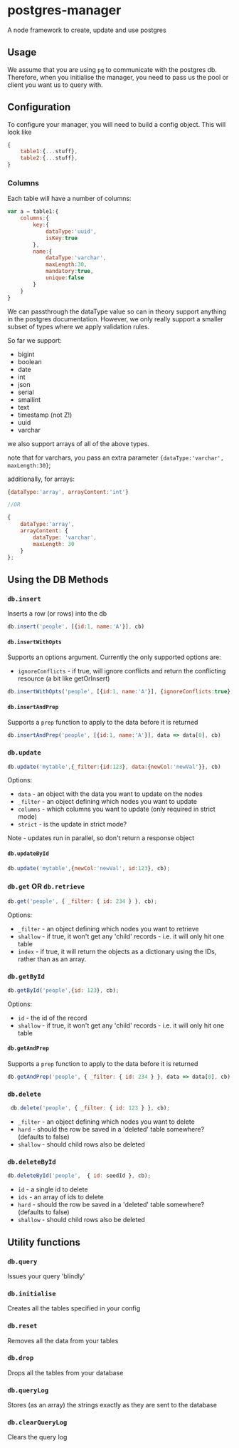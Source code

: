 # postgres-manager
A node framework to create, update and use postgres

## Usage
We assume that you are using `pg` to communicate with the postgres db.
Therefore, when you initialise the manager, you need to pass us the pool or client you want us to query with.

## Configuration
To configure your manager, you will need to build a config object.
This will look like
```js
{
    table1:{...stuff},
    table2:{...stuff},
}
```

### Columns
Each table will have a number of columns:
```js
var a = table1:{
    columns:{
        key:{
            dataType:'uuid',
            isKey:true
        },
        name:{
            dataType:'varchar',
            maxLength:30,
            mandatory:true,
            unique:false
        }
    }
}
```
We can passthrough the dataType value so can in theory support anything in the postgres documentation. However, we only really support a smaller subset of types where we apply validation rules.

So far we support:
* bigint
* boolean
* date
* int
* json
* serial
* smallint
* text
* timestamp (not Z!)
* uuid
* varchar

we also support arrays of all of the above types.

note that for varchars, you pass an extra parameter
`{dataType:'varchar', maxLength:30}`;

additionally, for arrays:
```js
{dataType:'array', arrayContent:'int'}

//OR

{
    dataType:'array',
    arrayContent: {
        dataType: 'varchar',
        maxLength: 30
    }
};
```

## Using the DB Methods

### `db.insert`

Inserts a row (or rows) into the db

```js
db.insert('people', [{id:1, name:'A'}], cb)
```

#### `db.insertWithOpts`

Supports an options argument. Currently the only supported options are:
* `ignoreConflicts` - if true, will ignore conflicts and return the conflicting resource (a bit like getOrInsert)

```js
db.insertWithOpts('people', [{id:1, name:'A'}], {ignoreConflicts:true}, cb)
```

#### `db.insertAndPrep`

Supports a `prep` function to apply to the data before it is returned

```js
db.insertAndPrep('people', [{id:1, name:'A'}], data => data[0], cb)
```

### `db.update`

```js
db.update('mytable',{_filter:{id:123}, data:{newCol:'newVal'}}, cb)
```
Options:

* `data` - an object with the data you want to update on the nodes
* `_filter` - an object defining which nodes you want to update
* `columns` - which columns you want to update (only required in strict mode)
* `strict` - is the update in strict mode?

Note - updates run in parallel, so don't return a response object

#### `db.updateById`

```js
db.update('mytable',{newCol:'newVal', id:123}, cb);
```

### `db.get` OR `db.retrieve`

```js
db.get('people', { _filter: { id: 234 } }, cb);
```

Options:
- `_filter` - an object defining which nodes you want to retrieve
- `shallow` - if true, it won't get any 'child' records - i.e. it will only hit one table
- `index` - if true, it will return the objects as a dictionary using the IDs, rather than as an array.

### `db.getById`

```js
db.getById('people',{id: 123}, cb);
```

Options:
- `id` - the id of the record
- `shallow` - if true, it won't get any 'child' records - i.e. it will only hit one table

#### `db.getAndPrep`

Supports a `prep` function to apply to the data before it is returned

```js
db.getAndPrep('people', { _filter: { id: 234 } }, data => data[0], cb);
```

### `db.delete`

```js
 db.delete('people', { _filter: { id: 123 } }, cb);
```

* `_filter` - an object defining which nodes you want to delete
* `hard` - should the row be saved in a 'deleted' table somewhere? (defaults to false)
* `shallow` - should child rows also be deleted

### `db.deleteById`

```js
db.deleteById('people',  { id: seedId }, cb);
```

* `id` - a single id to delete
* `ids` - an array of ids to delete
* `hard` - should the row be saved in a 'deleted' table somewhere? (defaults to false)
* `shallow` - should child rows also be deleted

## Utility functions

### `db.query`

Issues your query 'blindly'

### `db.initialise`

Creates all the tables specified in your config

### `db.reset`

Removes all the data from your tables

### `db.drop`

Drops all the tables from your database

### `db.queryLog`

Stores (as an array) the strings exactly as they are sent to the database

### `db.clearQueryLog`

Clears the query log

